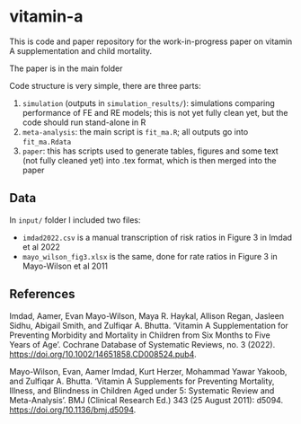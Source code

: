 # vitamin-a

This is code and paper repository for the work-in-progress paper on vitamin A supplementation and child mortality.

The paper is in the main folder

Code structure is very simple, there are three parts:

1. `simulation` (outputs in `simulation_results/`): simulations comparing performance of FE and RE models; this is not yet fully clean yet, but the code should run stand-alone in R
2. `meta-analysis`: the main script is `fit_ma.R`; all outputs go into `fit_ma.Rdata`
3. `paper`: this has scripts used to generate tables, figures and some text (not fully cleaned yet) into .tex format, which is then merged into the paper

## Data

In `input/` folder I included two files:
- `imdad2022.csv` is a manual transcription of risk ratios in Figure 3 in Imdad et al 2022
- `mayo_wilson_fig3.xlsx` is the same, done for rate ratios in Figure 3 in Mayo-Wilson et al 2011



## References

Imdad, Aamer, Evan Mayo-Wilson, Maya R. Haykal, Allison Regan, Jasleen Sidhu, Abigail Smith, and Zulfiqar A. Bhutta. ‘Vitamin A Supplementation for Preventing Morbidity and Mortality in Children from Six Months to Five Years of Age’. Cochrane Database of Systematic Reviews, no. 3 (2022). https://doi.org/10.1002/14651858.CD008524.pub4.

Mayo-Wilson, Evan, Aamer Imdad, Kurt Herzer, Mohammad Yawar Yakoob, and Zulfiqar A. Bhutta. ‘Vitamin A Supplements for Preventing Mortality, Illness, and Blindness in Children Aged under 5: Systematic Review and Meta-Analysis’. BMJ (Clinical Research Ed.) 343 (25 August 2011): d5094. https://doi.org/10.1136/bmj.d5094.
